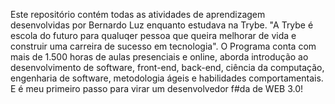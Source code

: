 	
	
Este repositório contém todas as atividades de aprendizagem desenvolvidas por Bernardo Luz enquanto estudava na Trybe.
"A Trybe é escola do futuro para qualuqer pessoa que queira melhorar de vida e construir uma carreira de sucesso em tecnologia".
O Programa conta com mais de 1.500 horas de aulas presenciais e online, aborda introdução ao desenvolvimento de software, front-end, back-end, ciência da computação, engenharia de software, metodologia ágeis e habilidades comportamentais.
E é meu primeiro passo para virar um desenvolvedor f#da de WEB 3.0!
